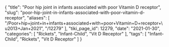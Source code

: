 {
    "title": "Poor hip joint in infants associated with poor Vitamin D receptor",
    "slug": "poor-hip-joint-in-infants-associated-with-poor-vitamin-d-receptor",
    "aliases": [
        "/Poor+hip+joint+in+infants+associated+with+poor+Vitamin+D+receptor+\u2013+Jan+2021",
        "/12279"
    ],
    "tiki_page_id": 12279,
    "date": "2021-01-30",
    "categories": [
        "Rickets",
        "Infant-Child",
        "Vit D Receptor"
    ],
    "tags": [
        "Infant-Child",
        "Rickets",
        "Vit D Receptor"
    ]
}